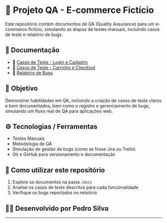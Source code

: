# 🧪 Projeto QA - E-commerce Fictício

Este repositório contém documentos de QA (Quality Assurance) para um e-commerce fictício, simulando as etapas de testes manuais, incluindo casos de teste e relatório de bugs.


## 📝 Documentação

- 🔐 [Casos de Teste - Login e Cadastro](./docs/Casos_de_Teste_Login_Cadastro)
- 🛒 [Casos de Teste - Carrinho e Checkout](./docs/Casos_de_Teste_Carrinho_Checkout.md)
- 🐞 [Relatório de Bugs](./docs/Bugs_Reportados.md)

## 🎯 Objetivo

Demonstrar habilidades em QA, incluindo a criação de casos de teste claros e bem documentados, bem como o registro e gerenciamento de bugs, simulando um fluxo real de QA para aplicações web.

## ⚙️ Tecnologias / Ferramentas

- Testes Manuais
- Metodologia de QA
- Simulação de gestão de bugs (como se fosse Jira ou Trello)
- Git e GitHub para versionamento e documentação

## 🚀 Como utilizar este repositório

1. Explore os documentos na pasta `/docs`
2. Analise os casos de teste descritos para cada funcionalidade
3. Verifique os bugs reportados no relatório

## 👨‍💻 Desenvolvido por **Pedro Silva**

---
